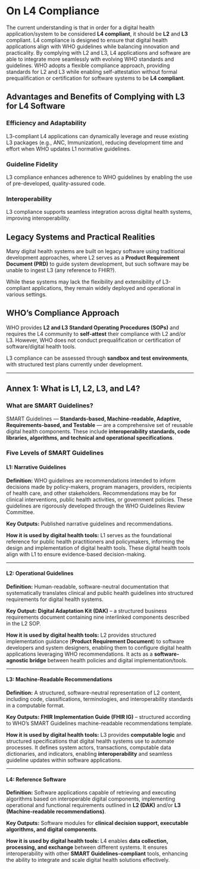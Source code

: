 # On L4 Compliance

The current understanding is that in order for a digital health application/system to be considered **L4 compliant**, it should be **L2** and **L3** compliant. L4 compliance is designed to ensure that digital health applications align with WHO guidelines while balancing innovation and practicality. By complying with L2 and L3, L4 applications and software are able to integrate more seamlessly with evolving WHO standards and guidelines.
WHO adopts a flexible compliance approach, providing standards for L2 and L3 while enabling self-attestation without formal prequalification or certification for software systems to be **L4 compliant**.

## Advantages and Benefits of Complying with L3 for L4 Software
### Efficiency and Adaptability
L3-compliant L4 applications can dynamically leverage and reuse existing L3 packages (e.g., ANC, Immunization), reducing development time and effort when WHO updates L1 normative guidelines.
### Guideline Fidelity
L3 compliance enhances adherence to WHO guidelines by enabling the use of pre-developed, quality-assured code.
### Interoperability
L3 compliance supports seamless integration across digital health systems, improving interoperability.
## Legacy Systems and Practical Realities
Many digital health systems are built on legacy software using traditional development approaches, where L2 serves as a **Product Requirement Document (PRD)** to guide system development, but such software may be unable to ingest L3 (any reference to FHIR?).

While these systems may lack the flexibility and extensibility of L3-compliant applications, they remain widely deployed and operational in various settings.

## WHO’s Compliance Approach
WHO provides **L2 and L3 Standard Operating Procedures (SOPs)** and requires the L4 community to **self-attest** their compliance with L2 and/or L3. However, WHO does not conduct prequalification or certification of software/digital health tools.

L3 compliance can be assessed through **sandbox and test environments**, with structured test plans currently under development.

---

## Annex 1: What is L1, L2, L3, and L4?

### What are SMART Guidelines?
SMART Guidelines — **Standards-based, Machine-readable, Adaptive, Requirements-based, and Testable** — are a comprehensive set of reusable digital health components. These include **interoperability standards, code libraries, algorithms, and technical and operational specifications**.

### Five Levels of SMART Guidelines

#### **L1: Narrative Guidelines**

**Definition:** WHO guidelines are recommendations intended to inform decisions made by policy-makers, program managers, providers, recipients of health care, and other stakeholders. Recommendations may be for clinical interventions, public health activities, or government policies. These guidelines are rigorously developed through the WHO Guidelines Review Committee.

**Key Outputs:** Published narrative guidelines and recommendations.

**How it is used by digital health tools:**
L1 serves as the foundational reference for public health practitioners and policymakers, informing the design and implementation of digital health tools. These digital health tools align with L1 to ensure evidence-based decision-making.

---

#### **L2: Operational Guidelines**

**Definition:** Human-readable, software-neutral documentation that systematically translates clinical and public health guidelines into structured requirements for digital health systems.

**Key Output:** **Digital Adaptation Kit (DAK)** – a structured business requirements document containing nine interlinked components described in the L2 SOP.

**How it is used by digital health tools:**
L2 provides structured implementation guidance (**Product Requirement Document**) to software developers and system designers, enabling them to configure digital health applications leveraging WHO recommendations. It acts as a **software-agnostic bridge** between health policies and digital implementation/tools.

---

#### **L3: Machine-Readable Recommendations**

**Definition:** A structured, software-neutral representation of L2 content, including code, classifications, terminologies, and interoperability standards in a computable format.

**Key Outputs:** **FHIR Implementation Guide (FHIR IG)** – structured according to WHO’s SMART Guidelines machine-readable recommendations template.

**How it is used by digital health tools:**
L3 provides **computable logic** and structured specifications that digital health systems use to automate processes. It defines system actors, transactions, computable data dictionaries, and indicators, enabling **interoperability** and seamless guideline updates within software applications.

---

#### **L4: Reference Software**

**Definition:** Software applications capable of retrieving and executing algorithms based on interoperable digital components, implementing operational and functional requirements outlined in **L2 (DAK)** and/or **L3 (Machine-readable recommendations)**.

**Key Outputs:** Software modules for **clinical decision support, executable algorithms, and digital components**.

**How it is used by digital health tools:**
L4 enables **data collection, processing, and exchange** between different systems. It ensures interoperability with other **SMART Guidelines-compliant** tools, enhancing the ability to integrate and scale digital health solutions effectively.
